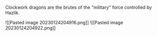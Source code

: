 Clockwork dragons are the brutes of the "military" force controlled by Hazlik.

![[Pasted image 20230124204916.png]] 
![[Pasted image 20230124204922.png]]